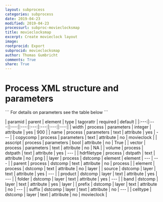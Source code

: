 ```yaml
---
layout: subprocess
categories: subprocess
date: 2019-04-23
modified: 2019-04-23
processurl: subproc-movieclocksmap
title: movieclocksmap
excerpt: Create movieclock layout
image: 
rootprocid: Export
subprocid: movieclocksmap
author: Thomas Gumbricht
comments: True
share: True
---
```


<h1 class='foot-description'>Process XML structure and parameters</h1>
```
For details on parameters see the table below
<?xml version="1.0" ?>
<process>
  <!--Generated from python-->
  <userproj plotid="yourplotid" projectid="yourprojectid" siteid="yoursiteid" system="systemid" tractid="yourtractid" userid="youruserid"/>
  <period endday="DD" endmonth="MM" endyear="YYYY" seasonendday="DD" seasonendmonth="MM" seasonstartday="DD" seasonstartmonth="MM" startday="DD" startmonth="MM" startyear="YYYY" timestep="timestep"/>
  <parameters asscript="True/False" copycomp="txtstring" name="txtstring" vector="txtstring" width="xyz"/>
  <dstpath hdrfiletype="txtstring" volume="txtstring"/>
  <dstcomp element="txtstring" parent="txtstring">
    <layer band="txtstring" celltype="txtstring" folder="txtstring" prefix="txtstring" product="txtstring" source="txtstring" suffix="txtstring"/>
  </dstcomp>
</process>
```

| paramid | parent | element | type | tagorattr | required | default |
|:---:|:---:|:---:|:---:|:---:|:---:|:---:|:---:|
| width | process | parameters | integer | attribute | yes | 900 |
| name | process | parameters | text | attribute | yes | --- |
| copycomp | process | parameters | text | attribute | no | movieclock |
| asscript | process | parameters | bool | attribute | no | True |
| vector | process | parameters | text | attribute | no | NA |
| volume | process | dstpath | text | attribute | yes | --- |
| hdrfiletype | process | dstpath | text | attribute | no | png |
| layer | process | dstcomp | element | element | --- | --- |
| parent | process | dstcomp | text | attribute | no | process |
| element | process | dstcomp | text | attribute | no | layer |
| source | dstcomp | layer | text | attribute | yes | --- |
| product | dstcomp | layer | text | attribute | yes | --- |
| folder | dstcomp | layer | text | attribute | yes | --- |
| band | dstcomp | layer | text | attribute | yes | layer |
| prefix | dstcomp | layer | text | attribute | no | --- |
| suffix | dstcomp | layer | text | attribute | no | --- |
| celltype | dstcomp | layer | text | attribute | no | movieclock |
